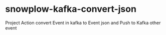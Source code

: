# snowplow-kafka-convert-json
Project Action convert Event in kafka to Event json and Push to Kafka other event
